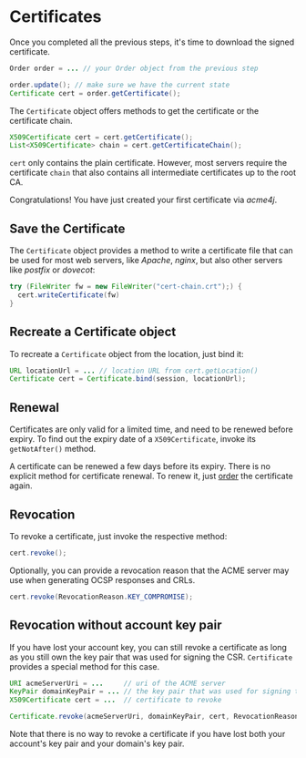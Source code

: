 # Certificates

Once you completed all the previous steps, it's time to download the signed certificate.

```java
Order order = ... // your Order object from the previous step

order.update(); // make sure we have the current state
Certificate cert = order.getCertificate();
```

The `Certificate` object offers methods to get the certificate or the certificate chain.

```java
X509Certificate cert = cert.getCertificate();
List<X509Certificate> chain = cert.getCertificateChain();
```

`cert` only contains the plain certificate. However, most servers require the certificate `chain` that also contains all intermediate certificates up to the root CA.

Congratulations! You have just created your first certificate via _acme4j_.

## Save the Certificate

The `Certificate` object provides a method to write a certificate file that can be used for most web servers, like _Apache_, _nginx_, but also other servers like _postfix_ or _dovecot_:

```java
try (FileWriter fw = new FileWriter("cert-chain.crt");) {
  cert.writeCertificate(fw)
}
```

## Recreate a Certificate object
To recreate a `Certificate` object from the location, just bind it:

```java
URL locationUrl = ... // location URL from cert.getLocation()
Certificate cert = Certificate.bind(session, locationUrl);
```

## Renewal

Certificates are only valid for a limited time, and need to be renewed before expiry. To find out the expiry date of a `X509Certificate`, invoke its `getNotAfter()` method.

A certificate can be renewed a few days before its expiry. There is no explicit method for certificate renewal. To renew it, just [order](./order.html) the certificate again.

## Revocation

To revoke a certificate, just invoke the respective method:

```java
cert.revoke();
```

Optionally, you can provide a revocation reason that the ACME server may use when generating OCSP responses and CRLs.

```java
cert.revoke(RevocationReason.KEY_COMPROMISE);
```

## Revocation without account key pair

If you have lost your account key, you can still revoke a certificate as long as you still own the key pair that was used for signing the CSR. `Certificate` provides a special method for this case.

```java
URI acmeServerUri = ...     // uri of the ACME server
KeyPair domainKeyPair = ... // the key pair that was used for signing the CSR
X509Certificate cert = ...  // certificate to revoke

Certificate.revoke(acmeServerUri, domainKeyPair, cert, RevocationReason.KEY_COMPROMISE);
```

Note that there is no way to revoke a certificate if you have lost both your account's key pair and your domain's key pair.
